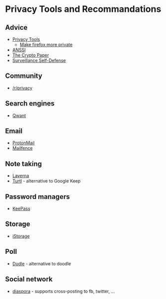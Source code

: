 # Privacy Tools and Recommandations

## Advice

* [Privacy Tools](https://privacytoolsio.github.io/privacytools.io)
  * [Make firefox more private](https://privacytoolsio.github.io/privacytools.io/#about_config)
* [ANSSI](http://www.ssi.gouv.fr/)
* [The Crypto Paper](https://cryptoseb.pw/paper)
* [Surveillance Self-Defense](https://ssd.eff.org/)


## Community

* [/r/privacy](https://www.reddit.com/r/privacy/)

## Search engines

* [Qwant](https://www.qwant.com/)


## Email

* [ProtonMail](https://protonmail.com/)
* [Mailfence](https://mailfence.com/)


## Note taking

* [Laverna](https://laverna.cc/#download)
* [Turtl](https://turtlapp.com/) - alternative to Google Keep


## Password managers

* [KeePass](http://keepass.info/download.html)

## Storage

* [iStorage](https://istorage-uk.com/)

## Poll

* [Dudle](https://dudle.inf.tu-dresden.de/) - alternative to doodle

## Social network

* [diaspora](https://diasporafoundation.org/) - supports cross-posting to fb, twitter, ... 
